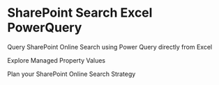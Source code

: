 # SharePoint Search Excel PowerQuery

Query SharePoint Online Search using Power Query directly from Excel

Explore Managed Property Values

Plan your SharePoint Online Search Strategy
